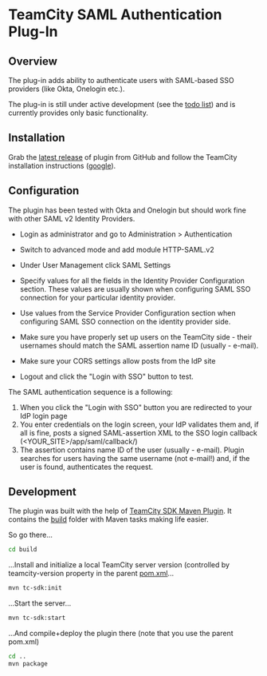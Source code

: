 # TeamCity SAML Authentication Plug-In

## Overview

The plug-in adds ability to authenticate users with SAML-based SSO providers (like Okta, Onelogin etc.).

The plug-in is still under active development (see the [todo list](./teamcity-plugin-saml-server/todo.txt)) and is currently provides only basic functionality.

## Installation

Grab the [latest release](/releases/latest) of plugin from GitHub and follow the TeamCity installation instructions ([google](https://www.google.com/search?q=teamcity+install+plugin)).  

## Configuration

The plugin has been tested with Okta and Onelogin but should work fine with other SAML v2 Identity Providers.

* Login as administrator and go to Administration > Authentication

* Switch to advanced mode and add module HTTP-SAML.v2

* Under User Management click SAML Settings

* Specify values for all the fields in the Identity Provider Configuration section. These values are usually shown when configuring SAML SSO connection for your particular identity provider. 

* Use values from the Service Provider Configuration section when configuring SAML SSO connection on the identity provider side.

* Make sure you have properly set up users on the TeamCity side - their usernames should match the SAML assertion name ID (usually - e-mail). 

* Make sure your CORS settings allow posts from the IdP site

* Logout and click the "Login with SSO" button to test. 

The SAML authentication sequence is a following:

1. When you click the "Login with SSO" button you are redirected to your IdP login page
1. You enter credentials on the login screen, your IdP validates them and, if all is fine, posts a signed SAML-assertion XML to the SSO login callback (<YOUR_SITE>/app/saml/callback/)
1. The assertion contains name ID of the user (usually - e-mail). Plugin searches for users having the same username (not e-mail!) and, if the user is found, authenticates the request. 

 ## Development
 
 The plugin was built with the help of [TeamCity SDK Maven Plugin](https://github.com/JetBrains/teamcity-sdk-maven-plugin). It contains the [build](./build) folder with Maven tasks making life easier.
 
 So go there...
 
 ```bash
 cd build
 ```
 
 ...Install and initialize a local TeamCity server version (controlled by teamcity-version property in the parent [pom.xml](./pom.xml)...
 
 ```bash
 mvn tc-sdk:init
 ```
 
 ...Start the server...
 ```bash
 mvn tc-sdk:start
 ```
 
 ...And compile+deploy the plugin there (note that you use the parent pom.xml)
 ```bash
 cd ..
 mvn package 
 ```
